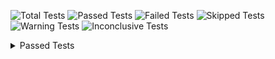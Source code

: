![Total Tests](https://img.shields.io/badge/Total_Tests-3-white)
![Passed Tests](https://img.shields.io/badge/Passed_Tests-3-green)
![Failed Tests](https://img.shields.io/badge/Failed_Tests-0-red)
![Skipped Tests](https://img.shields.io/badge/Skipped_Tests-0-blue)
![Warning Tests](https://img.shields.io/badge/Warning_Tests-0-orange)
![Inconclusive Tests](https://img.shields.io/badge/Inconclusive_Tests-0-white)

<details>
<summary>Passed Tests</summary>

Name |Result |Duration |
--- | --- | --- | 
```GetCharacterCorporationHistory``` |Passed :green_circle: |00:00:01.2449600 |
```GetCharacterInfo``` |Passed :green_circle: |00:00:00.0921030 |
```GetCharacterInfo_eTag``` |Passed :green_circle: |00:00:00.1582040 |


</details> 

